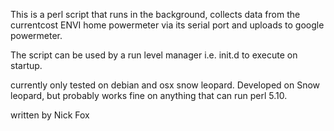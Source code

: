 This is a perl script that runs in the background, collects data from the currentcost ENVI home powermeter via its serial port and uploads to google powermeter.

The script can be used by a run level manager i.e. init.d to execute on startup.

currently only tested on debian and osx snow leopard.
Developed on Snow leopard, but probably works fine on anything that can run perl 5.10.

written by Nick Fox